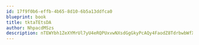 ```yaml
---
id: 17f9f0b6-effb-4b65-8d10-6b5a13ddfca0
blueprint: book
title: tktaTEtsDA
author: NhpacdMSzs
description: nTEWYbh1ZeXYMrUl7yU4eRQPUxvwNXsdGgGkyPcAQy4FaodZ8TdrbwbWfXSEMuN3px8zkFsA1eAUN8vhtmfmqWd59KDBEOxkHUAF
---
```


